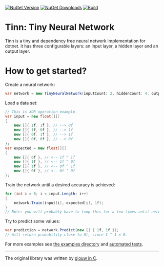 [![NuGet Version](https://img.shields.io/nuget/v/Tinn?label=NuGet)](https://www.nuget.org/packages/Tinn/)
[![NuGet Downloads](https://img.shields.io/nuget/dt/Tinn?label=Downloads)](https://www.nuget.org/packages/Tinn/)
[![Build](https://github.com/lawrence-laz/tinn-dotnet/workflows/Build/badge.svg)](https://github.com/lawrence-laz/tinn-dotnet/actions?query=workflow%3ABuild)

# Tinn: Tiny Neural Network
Tinn is a tiny and dependency free neural network implementation for dotnet.
It has three configurable layers: an input layer, a hidden layer and an output layer.

# How to get started?
Create a neural network:
```csharp
var network = new TinyNeuralNetwork(inputCount: 2, hiddenCount: 4, outputCount: 1); 
```

Load a data set:
```csharp
// This is XOR operation example.
var input = new float[][]
{
    new []{ 1f, 1f }, // --> 0f
    new []{ 1f, 0f }, // --> 1f
    new []{ 0f, 1f }, // --> 1f
    new []{ 0f, 0f }, // --> 0f
};
var expected = new float[][]
{
    new []{ 0f }, // <-- 1f ^ 1f
    new []{ 1f }, // <-- 1f ^ 0f
    new []{ 1f }, // <-- 0f ^ 1f
    new []{ 0f }, // <-- 0f ^ 0f
};
```
Train the network until a desired accuracy is achieved:
```csharp
for (int i = 0; i < input.Length; i++)
{
    network.Train(input[i], expected[i], 1f);
}
// Note: you will probably have to loop this for a few times until network improves.
```
Try to predict some values:
```csharp
var prediction = network.Predict(new [] { 1f, 1f });  
// Will return probability close to 0f, since 1 ^ 1 = 0.
```
For more examples see [the examples directory](https://github.com/lawrence-laz/tinn-dotnet/tree/main/example/) and [automated tests](https://github.com/lawrence-laz/tinn-dotnet/tree/main/test/Tinn.Tests).

---
The original library was written by [glouw in C](https://github.com/glouw/tinn).
